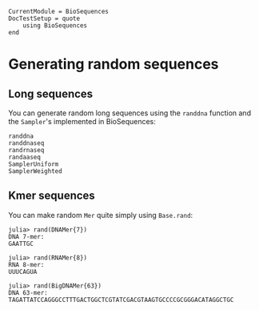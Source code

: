 ```@meta
CurrentModule = BioSequences
DocTestSetup = quote
    using BioSequences
end
```
# Generating random sequences

## Long sequences

You can generate random long sequences using the `randdna` function and the
`Sampler`'s implemented in BioSequences:

```@docs
randdna
randdnaseq
randrnaseq
randaaseq
SamplerUniform
SamplerWeighted
```

## Kmer sequences

You can make random `Mer` quite simply using `Base.rand`:

```jldoctest
julia> rand(DNAMer{7})
DNA 7-mer:
GAATTGC

julia> rand(RNAMer{8})
RNA 8-mer:
UUUCAGUA

julia> rand(BigDNAMer{63})
DNA 63-mer:
TAGATTATCCAGGGCCTTTGACTGGCTCGTATCGACGTAAGTGCCCCGCGGGACATAGGCTGC

```
